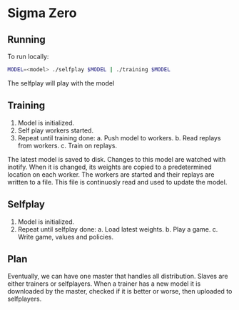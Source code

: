 # Sigma Zero

## Running

To run locally:

```sh
MODEL=<model> ./selfplay $MODEL | ./training $MODEL
```

The selfplay will play with the model

## Training

1. Model is initialized.
2. Self play workers started.
3. Repeat until training done:
	a. Push model to workers.
	b. Read replays from workers.
	c. Train on replays.

The latest model is saved to disk. Changes to this model are watched with
inotify. When it is changed, its weights are copied to a predetermined location
on each worker. The workers are started and their replays are written to a file.
This file is continuosly read and used to update the model.

## Selfplay

1. Model is initialized.
2. Repeat until selfplay done:
	a. Load latest weights.
	b. Play a game.
	c. Write game, values and policies.

## Plan

Eventually, we can have one master that handles all distribution.
Slaves are either trainers or selfplayers. When a trainer has a new
model it is downloaded by the master, checked if it is better or worse, then uploaded to selfplayers.